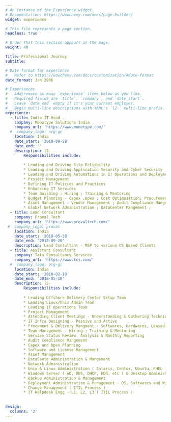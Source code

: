 ```yaml
---
# An instance of the Experience widget.
# Documentation: https://wowchemy.com/docs/page-builder/
widget: experience

# This file represents a page section.
headless: true

# Order that this section appears on the page.
weight: 40

title: Professional Journey
subtitle:

# Date format for experience
#   Refer to https://wowchemy.com/docs/customization/#date-format
date_format: Jan 2006

# Experiences.
#   Add/remove as many `experience` items below as you like.
#   Required fields are `title`, `company`, and `date_start`.
#   Leave `date_end` empty if it's your current employer.
#   Begin multi-line descriptions with YAML's `|2-` multi-line prefix.
experience:
  - title: India IT Head
    company: Monotype Solutions India
    company_url: 'https://www.monotype.com/'
  #  company_logo: org-gc
    location: India
    date_start: '2018-09-28'
    date_end: ''
    description: |2-
        Responsibilities include:
        
        * Leading and Driving Site Reliability
        * Leading and Driving Application Security and Cyber Security
        * Leading and Driving Automations in IT Operations and Deployments
        * Project Management 
        * Defining IT Policies and Practices
        * Enhancing IT Services
        * Team Building ; Hiring ; Training & Mentoring
        * Budget Planning - Capex ,Opex ; Cost Optimasation; Procurement - Softwares, High End Hardwares, Lease Lines, etc
        * Asset Management ; Vendor Management ; Audit Compliance Mangement ; 
        * Global Network Administration ; DataCenter Mangement ; 
  - title: Lead Consultant
    company: Proval Tech
    company_url: 'https://www.provaltech.com/'
 #  company_logo: proval
    location: India
    date_start: '2018-05-28'
    date_end: '2018-09-26'
    description: Lead Consultant - MSP to various US Based Clients
  - title: Assistant Consultant
    company: Tata Consultancy Services
    company_url: 'https://www.tcs.com/'
  #  company_logo: org-gc
    location: India
    date_start: '2010-02-10'
    date_end: '2018-05-18'
    description: |2-
        Responsibilities include:
        
        * Leading Offshore Delivery Center Setup Team
        * Leading Linux/Unix Admin Team
        * Leading IT Operations Team
        * Project Management
        * Attending Client Meetings - Understanding & Gathering Technical and Security requirements 
        * IT Infra Designing - Passive and Active
        * Procement & Delivery Mangment - Softwares, Hardwares, Leased Lines , etc  
        * Team Management - Hiring ; Training & Mentoring
        * Service Status Review, Analysis & Monthly Reporting
        * Audit Compliance Mangement
        * Capex and Opex Planning
        * Software and License Management
        * Asset Management
        * DataCente Administration & Mangement        
        * Network Administration 
        * Unix & Linux Administration ( Solaris, Centos, Ubuntu, RHEL )
        * Windows Server ( AD, DNS, DHCP, EDR, etc ) & Desktop Administration 
        * Backup Administration & Management
        * Deployment Administration & Management - OS, Softwares and Win Patches
        * Change Management ( ITIL Process )
        * IT Helpdesk Engg - L1, L2, L3 ( ITIL Process )
        
        
design:
  columns: '2'
---
```

